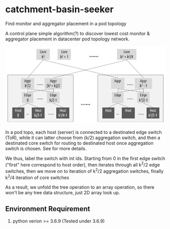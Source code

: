 # catchment-basin-seeker
Find monitor and aggregator placement in a pod topology

A control plane simple algorithm(?) to discover lowest cost monitor &
aggregator placement in datacenter pod topology network.

![Pod Topo](/image/pod-topo.png)

In a pod topo, each host (server) is connected to a destinated edge switch (ToR), while
it can latter choose from (k/2) aggregation switch, and then a destinated core switch
for routing to destinated host once aggregation switch is chosen. See []() for more
details.

We thus, label the switch with int ids. Starting from 0 in the first edge switch ("first"
here correspond to host order), then iterates through all k<sup>2</sup>/2 edge
switches, then we move on to iteration of k<sup>2</sup>/2 aggregation switches,
finally k<sup>2</sup>/4 iteration of core switches

As a result, we unfold the tree operation to an array operation, so there won't be any
tree data structure, just 2D array look up.

## Environment Requirement
1. python verion >= 3.6.9 (Tested under 3.6.9)
